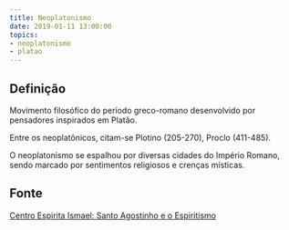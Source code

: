 ```yaml
---
title: Neoplatonismo
date: 2019-01-11 13:00:00
topics:
- neoplatonismo
- platao
---
```


## Definição
Movimento filosófico do período greco-romano desenvolvido por pensadores
inspirados em Platão. 

Entre os neoplatônicos, citam-se Plotino (205-270), Proclo (411-485). 

O neoplatonismo se espalhou por diversas cidades do Império Romano, sendo
marcado por sentimentos religiosos e crenças místicas.

## Fonte
[Centro Espirita Ismael: Santo Agostinho e o Espiritismo](https://ceismael.com.br/filosofia/santo-agostinho-e-espiritismo.htm)

